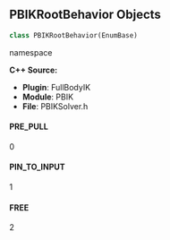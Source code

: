 ## PBIKRootBehavior Objects

```python
class PBIKRootBehavior(EnumBase)
```

namespace

**C++ Source:**

- **Plugin**: FullBodyIK
- **Module**: PBIK
- **File**: PBIKSolver.h

<a id="unreal.PBIKRootBehavior.PRE_PULL"></a>

#### PRE_PULL

0

<a id="unreal.PBIKRootBehavior.PIN_TO_INPUT"></a>

#### PIN_TO_INPUT

1

<a id="unreal.PBIKRootBehavior.FREE"></a>

#### FREE

2

<a id="unreal.PyTestEnum"></a>